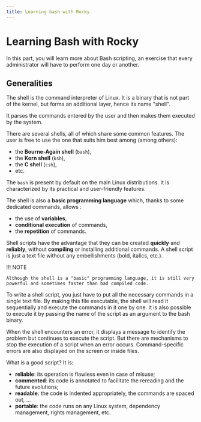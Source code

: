 ```yaml
---
title: Learning bash with Rocky
---
```


# Learning Bash with Rocky

In this part, you will learn more about Bash scripting, an exercise that every administrator will have to perform one day or another.

## Generalities

The shell is the command interpreter of Linux.
It is a binary that is not part of the kernel, but forms an additional layer, hence its name "shell".

It parses the commands entered by the user and then makes them executed by the system.

There are several shells, all of which share some common features.
The user is free to use the one that suits him best among (among others):

* the **Bourne-Again shell** (`bash`),
* the **Korn shell** (`ksh`),
* the **C shell** (`csh`),
* etc.

The `bash` is present by default on the main Linux distributions.
It is characterized by its practical and user-friendly features.

The shell is also a **basic programming language** which, thanks to some dedicated commands, allows :

* the use of **variables**,
* **conditional execution** of commands,
* the **repetition** of commands.

Shell scripts have the advantage that they can be created **quickly** and **reliably**, without **compiling** or installing additional commands. A shell script is just a text file without any embellishments (bold, italics, etc.).

!!! NOTE

    Although the shell is a "basic" programming language, it is still very powerful and sometimes faster than bad compiled code.

To write a shell script, you just have to put all the necessary commands in a single text file.
By making this file executable, the shell will read it sequentially and execute the commands in it one by one.
It is also possible to execute it by passing the name of the script as an argument to the bash binary.

When the shell encounters an error, it displays a message to identify the problem but continues to execute the script.
But there are mechanisms to stop the execution of a script when an error occurs.
Command-specific errors are also displayed on the screen or inside files.

What is a good script? It is:

* **reliable**: its operation is flawless even in case of misuse;
* **commented**: its code is annotated to facilitate the rereading and the future evolutions;
* **readable**: the code is indented appropriately, the commands are spaced out, ...
* **portable**: the code runs on any Linux system, dependency management, rights management, etc.
